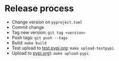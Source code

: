 # Release process

- Change version on `pyproject.toml`
- Commit change
- Tag new version: `git tag <version>`
- Push tags: `git push --tags`
- Build: `make build`
- Test upload to [test.pypi.org](https://test.pypi.org): `make upload-testpypi`
- Upload to [pypi.org](https://pypi.org)): `make upload-pypi`
